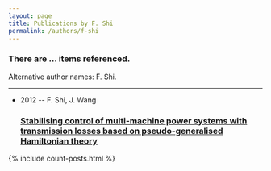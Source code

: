 ```yaml
---
layout: page
title: Publications by F. Shi
permalink: /authors/f-shi
---
```


<h3 id="number-posts">There are ... items referenced.</h3>
<p id='info-authors'>Alternative author names: F. Shi.</p>
<hr />
<ul class="post-list">
<li><span class='post-meta'>2012 -- F. Shi, J. Wang</span><h3><a class='post-link' href="{{ site.baseurl }}/stabilising-control-of-multi-machine-power-systems-with-transmission-losses-based-on-pseudo-generalised-hamiltonian-theory">Stabilising control of multi-machine power systems with transmission losses based on pseudo-generalised Hamiltonian theory</a></h3></li>

</ul>
{% include count-posts.html %}
